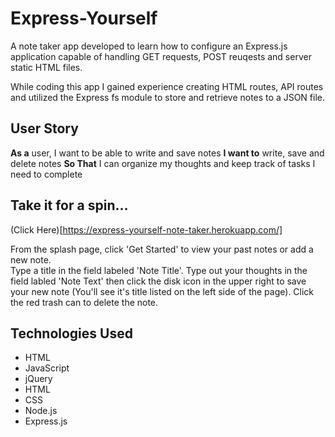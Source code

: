 # Express-Yourself

A note taker app developed to learn how to configure an Express.js application capable of handling GET requests, POST reuqests and server static HTML files.

While coding this app I gained experience creating HTML routes, API routes and utilized the Express fs module to store and retrieve notes to a JSON file.

## User Story

**As a** user, I want to be able to write and save notes
**I want to** write, save and delete notes 
**So That** I can organize my thoughts and keep track of tasks I need to complete

## Take it for a spin... 
(Click Here)[https://express-yourself-note-taker.herokuapp.com/]

From the splash page, click 'Get Started' to view your past notes or add a new note.  
Type a title in the field labeled 'Note Title'. 
Type out your thoughts in the field labled 'Note Text' then click the disk icon in the upper right to save your new note (You'll see it's title listed on the left side of the page). 
Click the red trash can to delete the note.

## Technologies Used

* HTML
* JavaScript
* jQuery
* HTML
* CSS
* Node.js
* Express.js
